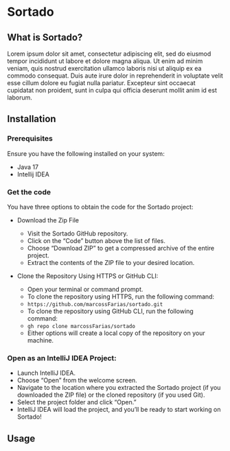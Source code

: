 # Sortado


## What is Sortado? 
Lorem ipsum dolor sit amet, consectetur adipiscing elit, sed do eiusmod tempor incididunt ut labore et dolore magna aliqua. Ut enim ad minim veniam, quis nostrud exercitation ullamco laboris nisi ut aliquip ex ea commodo consequat. Duis aute irure dolor in reprehenderit in voluptate velit esse cillum dolore eu fugiat nulla pariatur. Excepteur sint occaecat cupidatat non proident, sunt in culpa qui officia deserunt mollit anim id est laborum.


## Installation

### Prerequisites

Ensure you have the following installed on your system:
- Java 17
- Intellij IDEA

### Get the code
You have three options to obtain the code for the Sortado project:
- Download the Zip File
  - Visit the Sortado GitHub repository.
  - Click on the “Code” button above the list of files.
  - Choose “Download ZIP” to get a compressed archive of the entire project.
  - Extract the contents of the ZIP file to your desired location.
  
- Clone the Repository Using HTTPS or GitHub CLI:
  - Open your terminal or command prompt.
  - To clone the repository using HTTPS, run the following command:
  - `https://github.com/marcossFarias/sortado.git`
  - To clone the repository using GitHub CLI, run the following command: 
  - `gh repo clone marcossFarias/sortado`
  - Either options will create a local copy of the repository on your machine.


### Open as an IntelliJ IDEA Project:
- Launch IntelliJ IDEA.
- Choose “Open” from the welcome screen.
- Navigate to the location where you extracted the Sortado project (if you downloaded the ZIP file) or the cloned repository (if you used Git).
- Select the project folder and click “Open.”
- IntelliJ IDEA will load the project, and you’ll be ready to start working on Sortado!



## Usage


